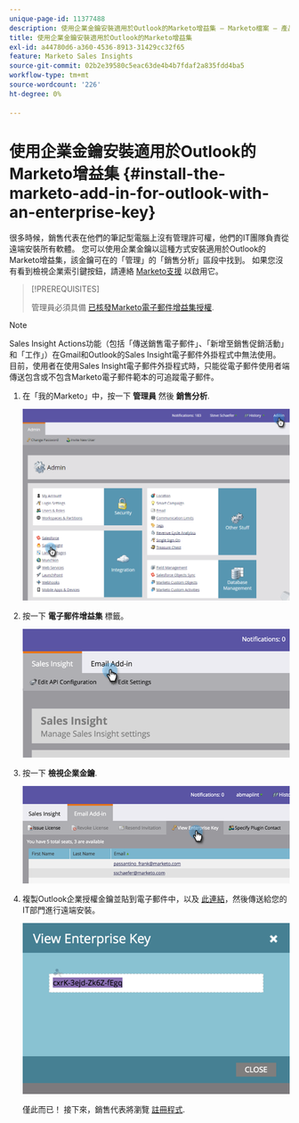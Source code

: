 ```yaml
---
unique-page-id: 11377488
description: 使用企業金鑰安裝適用於Outlook的Marketo增益集 — Marketo檔案 — 產品檔案
title: 使用企業金鑰安裝適用於Outlook的Marketo增益集
exl-id: a44780d6-a360-4536-8913-31429cc32f65
feature: Marketo Sales Insights
source-git-commit: 02b2e39580c5eac63de4b4b7fdaf2a835fdd4ba5
workflow-type: tm+mt
source-wordcount: '226'
ht-degree: 0%

---
```


# 使用企業金鑰安裝適用於Outlook的Marketo增益集 {#install-the-marketo-add-in-for-outlook-with-an-enterprise-key}

很多時候，銷售代表在他們的筆記型電腦上沒有管理許可權，他們的IT團隊負責從遠端安裝所有軟體。 您可以使用企業金鑰以這種方式安裝適用於Outlook的Marketo增益集，該金鑰可在的「管理」的「銷售分析」區段中找到。 如果您沒有看到檢視企業索引鍵按鈕，請連絡 [Marketo支援](https://nation.marketo.com/t5/Support/ct-p/Support) 以啟用它。

>[!PREREQUISITES]
>
>管理員必須具備 [已核發Marketo電子郵件增益集授權](/help/marketo/product-docs/marketo-sales-insight/msi-outlook-plugin/issue-a-marketo-email-add-in-license.md).

>[!NOTE]
>
>Sales Insight Actions功能（包括「傳送銷售電子郵件」、「新增至銷售促銷活動」和「工作」）在Gmail和Outlook的Sales Insight電子郵件外掛程式中無法使用。 目前，使用者在使用Sales Insight電子郵件外掛程式時，只能從電子郵件使用者端傳送包含或不包含Marketo電子郵件範本的可追蹤電子郵件。

1. 在「我的Marketo」中，按一下 **管理員** 然後 **銷售分析**.

   ![](assets/image2016-7-25-14-3a22-3a12.png)

1. 按一下 **電子郵件增益集** 標籤。

   ![](assets/image2016-7-25-14-3a23-3a57.png)

1. 按一下 **檢視企業金鑰**.

   ![](assets/image2016-7-25-14-3a35-3a38.png)

1. 複製Outlook企業授權金鑰並貼到電子郵件中，以及 [此連結](/help/marketo/product-docs/marketo-sales-insight/msi-outlook-plugin/marketo-outlook-plugin-installation-by-it.md)，然後傳送給您的IT部門進行遠端安裝。

   ![](assets/image2016-7-25-14-3a39-3a9.png)

   僅此而已！ 接下來，銷售代表將瀏覽 [註冊程式](/help/marketo/product-docs/marketo-sales-insight/msi-outlook-plugin/authorize-the-marketo-outlook-plugin.md).
